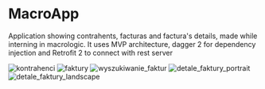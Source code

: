 # MacroApp
Application showing contrahents, facturas and factura's details, made while interning in macrologic.
It uses MVP architecture, dagger 2 for dependency injection and Retrofit 2 to connect with rest server

![kontrahenci](/screenshots/kontrahenci.png)
![faktury](/screenshots/faktury.png)
![wyszukiwanie_faktur](/screenshots/wyszukiwanie_faktury.png)
![detale_faktury_portrait](/screenshots/detale_faktury_portrait.png)
![detale_faktury_landscape](/screenshots/detale_faktury_landscape.png)

